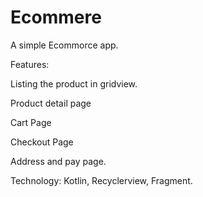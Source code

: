 # Ecommere

A simple Ecommorce app.

Features:

Listing the product in gridview. 

Product detail page


Cart Page


Checkout Page


Address and pay page. 

Technology:
Kotlin, Recyclerview, Fragment. 

